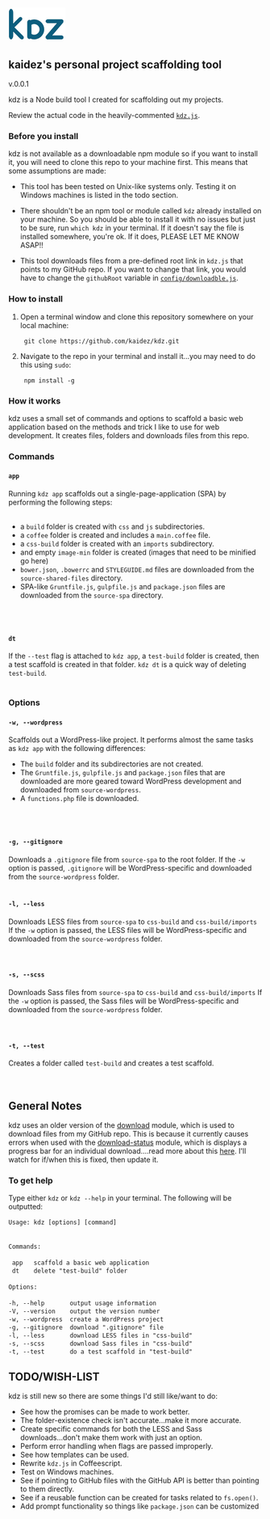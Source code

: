 # ![Alt text](logo-kdz.png)
## kaidez's personal project scaffolding tool
v.0.0.1

kdz is a Node build tool I created for scaffolding out my projects.

Review the actual code in the heavily-commented [`kdz.js`](https://github.com/kaidez/kdz/blob/master/kdz.js).

### Before you install
kdz is not available as a downloadable npm module so if you want to install it, you will need to clone this repo to your machine first. This means that some assumptions are made:

* This tool has been tested on Unix-like systems only. Testing it on Windows machines is listed in the todo section.

* There shouldn't be an npm tool or module called `kdz` already installed on your machine. So you should be able to install it with no issues but just to be sure, run `which kdz` in your terminal. If it doesn't say the file is installed somewhere, you're ok.  If it does, PLEASE LET ME KNOW ASAP!!

* This tool downloads files from a pre-defined root link in `kdz.js` that points to my GitHub repo. If you want to change that link, you would have to change the `githubRoot` variable in [`config/downloadble.js`](https://github.com/kaidez/kdz/blob/master/config/downloadable.js).

### How to install
1. Open a terminal window and clone this repository somewhere on your local machine:

        git clone https://github.com/kaidez/kdz.git

2. Navigate to the repo in your terminal and install it...you may need to do this using `sudo`:

        npm install -g

### How it works
kdz uses a small set of commands and options to scaffold a basic web application based on the methods and trick I like to use for web development. It creates files, folders and downloads files from this repo.

### Commands

#### `app`
Running `kdz app` scaffolds out a single-page-application (SPA) by performing the following steps:
<br />
<br />

* a `build` folder is created with `css` and `js` subdirectories.
* a `coffee` folder is created and includes a `main.coffee` file.
* a `css-build` folder is created with an `imports` subdirectory.
* and empty `image-min` folder is created (images that need to be minified go here)
* `bower.json`, `.bowerrc` and `STYLEGUIDE.md` files are downloaded from the `source-shared-files` directory.
* SPA-like `Gruntfile.js`, `gulpfile.js` and `package.json` files are downloaded from the `source-spa` directory.
<br />
<br />

#### `dt`
If the `--test` flag is attached to `kdz app`, a `test-build` folder is created, then a test scaffold is created in that folder. `kdz dt` is a quick way of deleting `test-build`.
<br />
<br />

### Options

#### `-w, --wordpress`
Scaffolds out a WordPress-like project.  It performs almost the same tasks as `kdz app` with the following differences:

* The `build` folder and its subdirectories are not created.
* The `Gruntfile.js`, `gulpfile.js` and `package.json` files that are downloaded are more geared toward WordPress development and downloaded from `source-wordpress`.
* A `functions.php` file is downloaded.
<br />
<br />

#### `-g, --gitignore`
Downloads a `.gitignore` file from `source-spa` to the root folder. If the `-w` option is passed, `.gitignore` will be WordPress-specific and downloaded from the `source-wordpress` folder.
<br />
<br />

#### `-l, --less`
Downloads LESS files from `source-spa` to `css-build` and `css-build/imports` If the `-w` option is passed, the LESS files will be WordPress-specific and downloaded from the `source-wordpress` folder.
<br />  
<br />

#### `-s, --scss`
Downloads Sass files from `source-spa` to `css-build` and `css-build/imports` If the `-w` option is passed, the Sass files will be WordPress-specific and downloaded from the `source-wordpress` folder.
<br />  
<br />

#### `-t, --test`
Creates a folder called `test-build` and creates a test scaffold.
<br />  
<br />

## General Notes
kdz uses an older version of the [download](https://www.npmjs.com/package/download) module, which is used to download files from my GitHub repo. This is because it currently causes errors when used with the [download-status](https://www.npmjs.com/package/download-status) module, which is displays a progress bar for an individual download....read more about this [here](https://github.com/kevva/download/issues/45). I'll watch for if/when this is fixed, then update it.

### To get help
Type either `kdz` or `kdz --help` in your terminal.  The following will be outputted:

    Usage: kdz [options] [command]


    Commands:

     app   scaffold a basic web application
     dt    delete "test-build" folder

    Options:

    -h, --help       output usage information
    -V, --version    output the version number
    -w, --wordpress  create a WordPress project
    -g, --gitignore  download ".gitignore" file
    -l, --less       download LESS files in "css-build"
    -s, --scss       download Sass files in "css-build"
    -t, --test       do a test scaffold in "test-build"


## TODO/WISH-LIST
kdz is still new so there are some things I'd still like/want to do:
* See how the promises can be made to work better.
* The folder-existence check isn't accurate...make it more accurate.
* Create specific commands for both the LESS and Sass downloads...don't make them work with just an option.
* Perform error handling when flags are passed improperly.
* See how templates can be used.
* Rewrite `kdz.js` in Coffeescript.
* Test on Windows machines.
* See if pointing to GitHub files with the GitHub API is better than pointing to them directly.
* See if a reusable function can be created for tasks related to `fs.open()`.
* Add prompt functionality so things like `package.json` can be customized
